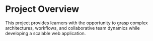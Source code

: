 # Project Overview

This project provides learners with the opportunity to grasp complex architectures, workflows, and collaborative team dynamics while developing a scalable web application.
